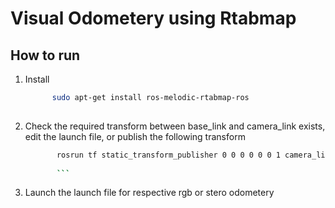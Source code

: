 # Visual Odometery using Rtabmap
## How to run
1. Install
   ```bash
         sudo apt-get install ros-melodic-rtabmap-ros
 
      ```
2. Check the required transform between base_link and camera_link exists, edit the launch file, or publish the following transform
    ``` bash
           rosrun tf static_transform_publisher 0 0 0 0 0 0 1 camera_link base_link 10
           
           ```
 3. Launch the launch file for respective rgb or stero odometery 
    
  
